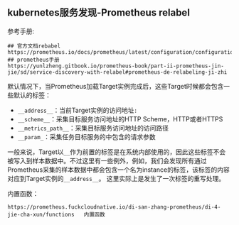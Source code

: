 ## kubernetes服务发现-Prometheus relabel

参考手册:

```
## 官方文档rebabel
https://prometheus.io/docs/prometheus/latest/configuration/configuration/#relabel_config 
## prometheus手册
https://yunlzheng.gitbook.io/prometheus-book/part-ii-prometheus-jin-jie/sd/service-discovery-with-relabel#prometheus-de-relabeling-ji-zhi
```

默认情况下，当Prometheus加载Target实例完成后，这些Target时候都会包含一些默认的标签：

- `__address__`：当前Target实例的访问地址`:`
- `__scheme__`：采集目标服务访问地址的HTTP Scheme，HTTP或者HTTPS
- `__metrics_path__`：采集目标服务访问地址的访问路径
- `__param_`：采集任务目标服务的中包含的请求参数

一般来说，Target以`__`作为前置的标签是在系统内部使用的，因此这些标签不会被写入到样本数据中。不过这里有一些例外，例如，我们会发现所有通过Prometheus采集的样本数据中都会包含一个名为instance的标签，该标签的内容对应到Target实例的`__address__`。 这里实际上是发生了一次标签的重写处理。





内置函数：

```
https://prometheus.fuckcloudnative.io/di-san-zhang-prometheus/di-4-jie-cha-xun/functions   内置函数
```

